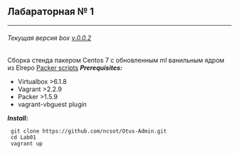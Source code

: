 ## Лабараторная № 1
______________________
###### Текущая версия box [v.0.0.2](../packer/baseLabBox/CHANGELOG.md)
Сборка стенда пакером Centos 7 с обновленным ml ванильным ядром из Elrepo
[Packer scripts](../packer/baseLabBox/)
***Prerequisites:***
- Virtualbox >6.1.8
- Vagrant >2.2.9
- Packer >1.5.9
- vagrant-vbguest plugin

***Install:***
```
 git clone https://github.com/ncsot/Otus-Admin.git
 cd Lab01
 vagrant up
```
